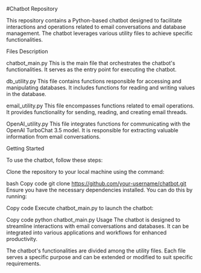 #Chatbot Repository

This repository contains a Python-based chatbot designed to facilitate interactions and operations related to email conversations and database management. The chatbot leverages various utility files to achieve specific functionalities.

Files Description

chatbot_main.py
This is the main file that orchestrates the chatbot's functionalities. It serves as the entry point for executing the chatbot.

db_utility.py
This file contains functions responsible for accessing and manipulating databases. It includes functions for reading and writing values in the database.

email_utility.py
This file encompasses functions related to email operations. It provides functionality for sending, reading, and creating email threads.

OpenAI_utility.py
This file integrates functions for communicating with the OpenAI TurboChat 3.5 model. It is responsible for extracting valuable information from email conversations.


Getting Started

To use the chatbot, follow these steps:

Clone the repository to your local machine using the command:

bash
Copy code
git clone https://github.com/your-username/chatbot.git
Ensure you have the necessary dependencies installed. You can do this by running:

Copy code
Execute chatbot_main.py to launch the chatbot:

Copy code
python chatbot_main.py
Usage
The chatbot is designed to streamline interactions with email conversations and databases. It can be integrated into various applications and workflows for enhanced productivity.

The chatbot's functionalities are divided among the utility files. Each file serves a specific purpose and can be extended or modified to suit specific requirements.


